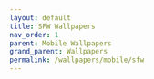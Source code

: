 ```yaml
---
layout: default
title: SFW Wallpapers
nav_order: 1
parent: Mobile Wallpapers
grand_parent: Wallpapers
permalink: /wallpapers/mobile/sfw
---
```


<!-- 
{: .note }
> {: .opaque }
> 
>
> 
-->
